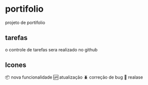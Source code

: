 # portifolio

projeto de portifolio

## tarefas 

o controle de tarefas sera realizado no github

## Icones

:package: nova funcionalidade
:up: atualização
:beetle: correção de bug
:checkered_flag: realase